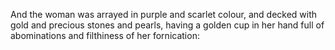 And the woman was arrayed in purple and scarlet colour, and decked with gold and precious stones and pearls, having a golden cup in her hand full of abominations and filthiness of her fornication:
